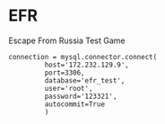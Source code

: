 # EFR
Escape From Russia Test Game 

````
connection = mysql.connector.connect(
         host='172.232.129.9',
         port=3306,
         database='efr_test',
         user='root',
         password='123321',
         autocommit=True
         )
````
